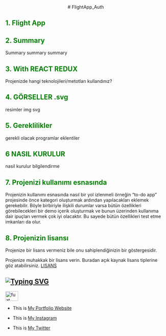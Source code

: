 
<div align="center">
 # FlightApp_Auth 
</div>
  

## <span style="color: green"> 1. Flight App </span> 

 

## <span style="color: green"> 2. Summary </span> 

 

Summary summary summary  

 

## <span style="color: green"> 3. With REACT REDUX </span> 

 

Projenizde hangi teknolojileri/metotları kullandınız? 

## <span style="color: green"> 4. GÖRSELLER .svg   </span> 
resimler img svg
## <span style="color: green"> 5. Gereklilikler </span> 
gerekli olacak programlar eklentiler
## <span style="color: green"> 6 NASIL KURULUR </span> 
nasil kurulur bilgilendirme
## <span style="color: green"> 7. Projenizi kullanımı esnasında </span> 
Projenizin kullanımı esnasında nasıl bir yol izlenmeli örneğin “to-do app” projesinde önce kategori oluşturmak ardından yapılacakları eklemek gerekebilir. Böyle birbiriyle ilişkili durumlar varsa bütün özellikleri görebilecekleri bir demo içerik oluşturmak ve bunun üzerinden kullanıma dair ipuçları vermek çok iyi olacaktır. Bu sayede bütün özellikleri test etme imkanları da olur. 
## <span style="color: green"> 8. Projenizin lisansı </span> 
Projenize bir lisans vermeniz bile onu sahiplendiğinizin bir göstergesidir. 

Projenize muhakkak bir lisans verin. Buradan açık kaynak lisans tiplerine göz atabilirsiniz.
<a href="http://ozgurlisanslar.org.tr/" target="_blank">LISANS</a> 
 

## [![Typing SVG](https://readme-typing-svg.herokuapp.com?font=Timmana&size=30&duration=6000&color=F74747&center=true&vCenter=true&lines=%F0%9F%94%97+Connect+with+me)](https://git.io/typing-svg) 

 

<p align="left"> 

<a href="https://www.linkedin.com/in/fuat-sevin%C3%A7-6a7969217/" target="blank"><img align="center" src="https://raw.githubusercontent.com/rahuldkjain/github-profile-readme-generator/master/src/images/icons/Social/linked-in-alt.svg" alt="fuat sevinc" height="30" width="40" /></a> 

</p> 

- This is <a href="http://fuatsevinc.com/" target="_blank">My Portfolio Website</a> 

- This is <a href="https://www.instagram.com/fuatsevinc66/" target="_blank">My Instagram</a> 

- This is <a href="https://twitter.com/FuatSevinc_" target="_blank">My Twitter</a> 

 
